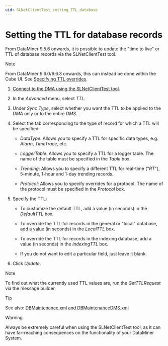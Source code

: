 ```yaml
---
uid: SLNetClientTest_setting_TTL_database
---
```


# Setting the TTL for database records

From DataMiner 9.5.6 onwards, it is possible to update the "time to live" or TTL of database records via the SLNetClientTest tool.

> [!NOTE]
> From DataMiner 9.6.0/9.6.3 onwards, this can instead be done within the Cube UI. See [Specifying TTL overrides](xref:Specifying_TTL_overrides).

1. [Connect to the DMA using the SLNetClientTest tool](xref:Connecting_to_a_DMA_with_the_SLNetClientTest_tool).

1. In the *Advanced* menu, select *TTL*.

1. Under *Sync Type*, select whether you want the TTL to be applied to the *DMA* only or to the entire *DMS*.

1. Select the tab corresponding to the type of record for which a TTL will be specified:

   - *DataType*: Allows you to specify a TTL for specific data types, e.g. *Alarm*, *TimeTrace*, etc.

   - *LoggerTable*: Allows you to specify a TTL for a logger table. The name of the table must be specified in the *Table* box.

   - *Trending*: Allows you to specify a different TTL for real-time ("*RT*"), 5-minute, 1-hour and 1-day trending records.

   - *Protocol*: Allows you to specify overrides for a protocol. The name of the protocol must be specified in the *Protocol* box.

1. Specify the TTL:

   - To customize the default TTL, add a value (in seconds) in the *DefaultTTL* box.

   - To override the TTL for records in the general or "local" database, add a value (in seconds) in the *LocalTTL* box.

   - To override the TTL for records in the indexing database, add a value (in seconds) in the *IndexingTTL* box.

   - If you do not want to edit a particular field, just leave it blank.

1. Click *Update*.

> [!NOTE]
> To find out what the currently used TTL values are, run the *GetTTLRequest* via the message builder.

> [!TIP]
> See also: [DBMaintenance.xml and DBMaintenanceDMS.xml](xref:DBMaintenance_xml_and_DBMaintenanceDMS_xml#dbmaintenancexml-and-dbmaintenancedmsxml)

> [!WARNING]
> Always be extremely careful when using the SLNetClientTest tool, as it can have far-reaching consequences on the functionality of your DataMiner System.
